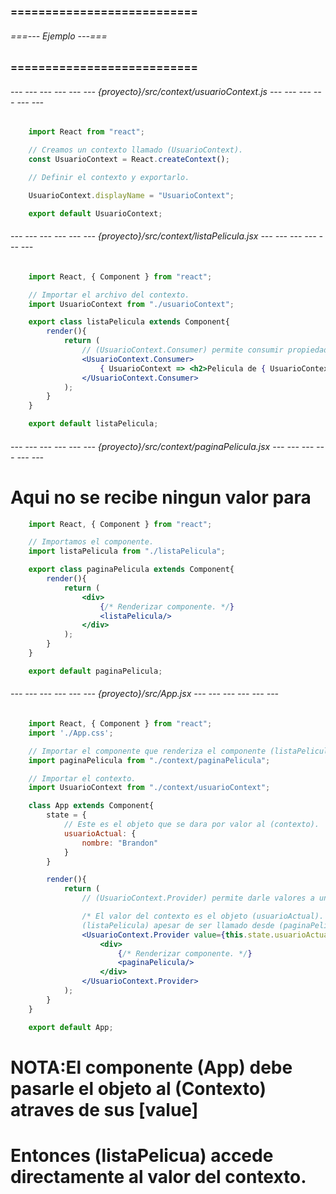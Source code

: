 ### =========================== ###
###### ===--- Ejemplo ---=== ######
### =========================== ###

###### --- --- --- --- --- --- {proyecto}/src/context/usuarioContext.js --- --- --- --- --- --- ######

<!-- Este es el archivo JS que va a manejar el contexto. -->

```js
	import React from "react";

	// Creamos un contexto llamado (UsuarioContext).
	const UsuarioContext = React.createContext();

	// Definir el contexto y exportarlo.

	UsuarioContext.displayName = "UsuarioContext";

	export default UsuarioContext;
```

###### --- --- --- --- --- --- {proyecto}/src/context/listaPelicula.jsx --- --- --- --- --- --- ######

```jsx
	import React, { Component } from "react";

	// Importar el archivo del contexto.
	import UsuarioContext from "./usuarioContext";

	export class listaPelicula extends Component{
		render(){
			return (
				// (UsuarioContext.Consumer) permite consumir propiedades de un contexto, en este caso (UsuarioContexto).
				<UsuarioContext.Consumer>
					{ UsuarioContext => <h2>Pelicula de { UsuarioContext.nombre }</h2> }
				</UsuarioContext.Consumer>
			);
		}
	}

	export default listaPelicula;
```

###### --- --- --- --- --- --- {proyecto}/src/context/paginaPelicula.jsx --- --- --- --- --- --- ######

# Aqui no se recibe ningun valor para [](listaPelicula)

```jsx
	import React, { Component } from "react";

	// Importamos el componente.
	import listaPelicula from "./listaPelicula";

	export class paginaPelicula extends Component{
		render(){
			return (
				<div>
					{/* Renderizar componente. */}
					<listaPelicula/>
				</div>
			);
		}
	}

	export default paginaPelicula;
```

###### --- --- --- --- --- --- {proyecto}/src/App.jsx --- --- --- --- --- --- ######

```jsx
	import React, { Component } from "react";
	import './App.css';

	// Importar el componente que renderiza el componente (listaPelicula).
	import paginaPelicula from "./context/paginaPelicula";

	// Importar el contexto.
	import UsuarioContext from "./context/usuarioContext";

	class App extends Component{
		state = {
			// Este es el objeto que se dara por valor al (contexto).
			usuarioActual: {
				nombre: "Brandon"
			}
		}

		render(){
			return (
				// (UsuarioContext.Provider) permite darle valores a un contexto por medio del atributo (value).

				/* El valor del contexto es el objeto (usuarioActual). Utiliza el componente 
				(listaPelicula) apesar de ser llamado desde (paginaPelicula). */
				<UsuarioContext.Provider value={this.state.usuarioActual}>
					<div>
						{/* Renderizar componente. */}
						<paginaPelicula/>
					</div>
				</UsuarioContext.Provider>
			);
		}
	}

	export default App;
```

# NOTA:El componente (App) debe pasarle el objeto al (Contexto) atraves de sus [value]
# Entonces (listaPelicua) accede directamente al valor del contexto.